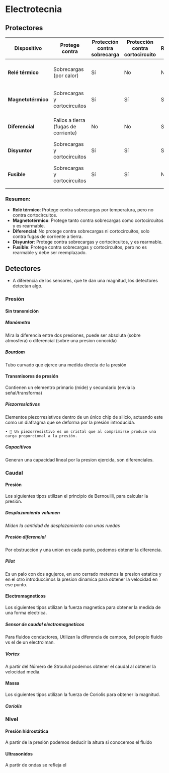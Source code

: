 # Electrotecnia

## Protectores


| **Dispositivo**        | **Protege contra**                  | **Protección contra sobrecarga** | **Protección contra cortocircuito** | **Rearme**  | **Características adicionales**                 |
|------------------------|-------------------------------------|----------------------------------|-------------------------------------|-------------|--------------------------------------------------|
| **Relé térmico**        | Sobrecargas (por calor)             | Sí                               | No                                  | No          | Protege principalmente a motores eléctricos.     |
| **Magnetotérmico**      | Sobrecargas y cortocircuitos        | Sí                               | Sí                                  | Sí          | Combina protección térmica y magnética.           |
| **Diferencial**         | Fallos a tierra (fugas de corriente) | No                               | No                                  | Sí          | Detecta diferencias de corriente entre fase y neutro. |
| **Disyuntor**           | Sobrecargas y cortocircuitos        | Sí                               | Sí                                  | Sí          | Se puede resetear tras un disparo.               |
| **Fusible**             | Sobrecargas y cortocircuitos        | Sí                               | Sí                                  | No          | Se quema al sobrepasar un límite de corriente.    |

### Resumen:
- **Relé térmico**: Protege contra sobrecargas por temperatura, pero no contra cortocircuitos.
- **Magnetotérmico**: Protege tanto contra sobrecargas como cortocircuitos y es rearmable.
- **Diferencial**: No protege contra sobrecargas ni cortocircuitos, solo contra fugas de corriente a tierra.
- **Disyuntor**: Protege contra sobrecargas y cortocircuitos, y es rearmable.
- **Fusible**: Protege contra sobrecargas y cortocircuitos, pero no es rearmable y debe ser reemplazado.

## Detectores
- A diferencia de los sensores, que te dan una magnitud, los detectores detectan algo.

### Presión
#### Sin transmición
##### Manómetro 
Mira la diferencia entre dos presiones, puede ser absoluta (sobre atmosfera) o diferencial (sobre una presion conocida)
##### Bourdom 
Tubo curvado que ejerce una medida directa de la presión
#### Transmisores de presión 
Contienen un elementro primario (mide) y secundario (envia la señal/transforma)
##### Piezorresictivos
Elementos piezorresistivos dentro de un único chip de silicio, actuando este como un diafragma que se deforma por la presión introducida.

    • 🧠 Un piezorresistivo es un cristal que al comprimirse produce una carga proporcional a la presión.

##### Capacitivos
Generan una capacidad lineal por la presion ejercida, son diferenciales.
### Caudal
#### Presión
Los siguientes tipos utilizan el principio de Bernouilli, para calcular la presión.
##### Desplazamiento volumen
_Miden la cantidad de desplazamiento con unas ruedas_
##### Presión diferencial
Por obstruccion y una union en cada punto, podemos obtener la diferencia.
##### Pilot
Es un palo con dos agujeros, en uno cerrado metemos la presion estatica y en el otro introduccimos la presion dinamica para obtener la velocidad en ese punto.
#### Electromagneticos
Los siguientes tipos utilizan la fuerza magnetica para obtener la medida de una forma electrica.
##### Sensor de caudal electromagneticos
Para fluidos conductores, Utilizan la diferencia de campos, del propio fluido vs el de un electroiman.
##### Vortex
A partir del Número de Strouhal podemos obtener el caudal al obtener la velocidad media.
#### Massa
Los siguientes tipos utilizan la fuerza de Coriolis para obtener la magnitud.
##### Coriolis
### Nivel
#### Presión hidrostática
A partir de la presión podemos deducir la altura si conocemos el fluido
#### Ultrasonidos
A partir de ondas se refleja el 
